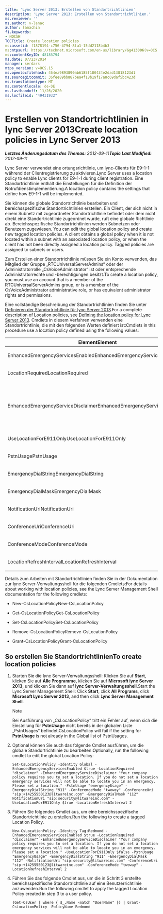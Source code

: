 ```yaml
---
title: 'Lync Server 2013: Erstellen von Standortrichtlinien'
description: 'Lync Server 2013: Erstellen von Standortrichtlinien.'
ms.reviewer: ''
ms.author: v-lanac
author: lanachin
f1.keywords:
- NOCSH
TOCTitle: Create location policies
ms:assetid: f1878194-c756-4794-8fa1-15dd2118b4b3
ms:mtpsurl: https://technet.microsoft.com/en-us/library/Gg413006(v=OCS.15)
ms:contentKeyID: 48185794
ms.date: 07/23/2014
manager: serdars
mtps_version: v=OCS.15
ms.openlocfilehash: 464ea9893890ab6185f180434e2dad13818123d1
ms.sourcegitcommit: 36fee89bb887bea4f18b19f17a8c69daf5bc423d
ms.translationtype: MT
ms.contentlocale: de-DE
ms.lasthandoff: 11/26/2020
ms.locfileid: "49431932"
---
```

# <a name="create-location-policies-in-lync-server-2013"></a><span data-ttu-id="ffdd5-103">Erstellen von Standortrichtlinien in lync Server 2013</span><span class="sxs-lookup"><span data-stu-id="ffdd5-103">Create location policies in Lync Server 2013</span></span>

<div data-xmlns="http://www.w3.org/1999/xhtml">

<div class="topic" data-xmlns="http://www.w3.org/1999/xhtml" data-msxsl="urn:schemas-microsoft-com:xslt" data-cs="https://msdn.microsoft.com/">

<div data-asp="https://msdn2.microsoft.com/asp">



</div>

<div id="mainSection">

<div id="mainBody"><span data-ttu-id="ffdd5-104">

<span> </span></span><span class="sxs-lookup"><span data-stu-id="ffdd5-104">

<span> </span></span></span>

<span data-ttu-id="ffdd5-105">_**Letztes Änderungsdatum des Themas:** 2012-09-11_</span><span class="sxs-lookup"><span data-stu-id="ffdd5-105">_**Topic Last Modified:** 2012-09-11_</span></span>

<span data-ttu-id="ffdd5-106">Lync Server verwendet eine ortungsrichtlinie, um lync-Clients für E9-1-1 während der Clientregistrierung zu aktivieren.</span><span class="sxs-lookup"><span data-stu-id="ffdd5-106">Lync Server uses a location policy to enable Lync clients for E9-1-1 during client registration.</span></span> <span data-ttu-id="ffdd5-107">Eine Standortrichtlinie enthält die Einstellungen für die Definition der Notrufdienstimplementierung.</span><span class="sxs-lookup"><span data-stu-id="ffdd5-107">A location policy contains the settings that define how E9-1-1 will be implemented.</span></span>

<span data-ttu-id="ffdd5-p102">Sie können die globale Standortrichtlinie bearbeiten und bereichsspezifische Standortrichtlinien erstellen. Ein Client, der sich nicht in einem Subnetz mit zugeordneter Standortrichtlinie befindet oder dem nicht direkt eine Standortrichtlinie zugeordnet wurde, ruft eine globale Richtlinie ab. Bereichsspezifische Standortrichtlinien werden Subnetzen oder Benutzern zugewiesen.  </span><span class="sxs-lookup"><span data-stu-id="ffdd5-p102">You can edit the global location policy and create new tagged location policies. A client obtains a global policy when it is not located within a subnet with an associated location policy, or when the client has not been directly assigned a location policy. Tagged policies are assigned to subnets or users.</span></span>

<span data-ttu-id="ffdd5-111">Zum Erstellen einer Standortrichtlinie müssen Sie ein Konto verwenden, das Mitglied der Gruppe „RTCUniversalServerAdmins“ oder der Administratorrolle „CsVoiceAdministrator“ ist oder entsprechende Administratorrechte und -berechtigungen besitzt.</span><span class="sxs-lookup"><span data-stu-id="ffdd5-111">To create a location policy, you must use an account that is a member of the RTCUniversalServerAdmins group, or is a member of the CsVoiceAdministrator administrative role, or has equivalent administrator rights and permissions.</span></span>

<span data-ttu-id="ffdd5-112">Eine vollständige Beschreibung der Standortrichtlinien finden Sie unter [Definieren der Standortrichtlinie für lync Server 2013](lync-server-2013-defining-the-location-policy.md).</span><span class="sxs-lookup"><span data-stu-id="ffdd5-112">For a complete description of Location policies, see [Defining the location policy for Lync Server 2013](lync-server-2013-defining-the-location-policy.md).</span></span> <span data-ttu-id="ffdd5-113">Cmdlets in diesem Verfahren verwenden eine Standortrichtlinie, die mit den folgenden Werten definiert ist:</span><span class="sxs-lookup"><span data-stu-id="ffdd5-113">Cmdlets in this procedure use a location policy defined using the following values:</span></span>


<table>
<colgroup>
<col style="width: 50%" />
<col style="width: 50%" />
</colgroup>
<thead>
<tr class="header">
<th><span data-ttu-id="ffdd5-114">Element</span><span class="sxs-lookup"><span data-stu-id="ffdd5-114">Element</span></span></th>
<th><span data-ttu-id="ffdd5-115">Wert</span><span class="sxs-lookup"><span data-stu-id="ffdd5-115">Value</span></span></th>
</tr>
</thead>
<tbody>
<tr class="odd">
<td><p><span data-ttu-id="ffdd5-116">EnhancedEmergencyServicesEnabled</span><span class="sxs-lookup"><span data-stu-id="ffdd5-116">EnhancedEmergencyServicesEnabled</span></span></p></td>
<td><p><span data-ttu-id="ffdd5-117"><strong>True</strong></span><span class="sxs-lookup"><span data-stu-id="ffdd5-117"><strong>True</strong></span></span></p></td>
</tr>
<tr class="even">
<td><p><span data-ttu-id="ffdd5-118">LocationRequired</span><span class="sxs-lookup"><span data-stu-id="ffdd5-118">LocationRequired</span></span></p></td>
<td><p><span data-ttu-id="ffdd5-119"><strong>Haftungsausschluss</strong></span><span class="sxs-lookup"><span data-stu-id="ffdd5-119"><strong>Disclaimer</strong></span></span></p></td>
</tr>
<tr class="odd">
<td><p><span data-ttu-id="ffdd5-120">EnhancedEmergencyServiceDisclaimer</span><span class="sxs-lookup"><span data-stu-id="ffdd5-120">EnhancedEmergencyServiceDisclaimer</span></span></p></td>
<td><p><span data-ttu-id="ffdd5-p104">Die Unternehmensrichtlinie erfordert, dass Sie einen Standort festlegen. Wenn Sie keinen Standort festlegen, können Sie im Ernstfall nicht von Notfalldiensten lokalisiert werden. Bitte legen Sie einen Standort fest.</span><span class="sxs-lookup"><span data-stu-id="ffdd5-p104">Your company policy requires you to set a location. If you do not set a location, emergency services will not be able to locate you in an emergency. Please set a location.</span></span></p></td>
</tr>
<tr class="even">
<td><p><span data-ttu-id="ffdd5-124">UseLocationForE911Only</span><span class="sxs-lookup"><span data-stu-id="ffdd5-124">UseLocationForE911Only</span></span></p></td>
<td><p><span data-ttu-id="ffdd5-125"><strong>False</strong></span><span class="sxs-lookup"><span data-stu-id="ffdd5-125"><strong>False</strong></span></span></p></td>
</tr>
<tr class="odd">
<td><p><span data-ttu-id="ffdd5-126">PstnUsage</span><span class="sxs-lookup"><span data-stu-id="ffdd5-126">PstnUsage</span></span></p></td>
<td><p><span data-ttu-id="ffdd5-127"><strong>EmergencyUsage</strong></span><span class="sxs-lookup"><span data-stu-id="ffdd5-127"><strong>EmergencyUsage</strong></span></span></p></td>
</tr>
<tr class="even">
<td><p><span data-ttu-id="ffdd5-128">EmergencyDialString</span><span class="sxs-lookup"><span data-stu-id="ffdd5-128">EmergencyDialString</span></span></p></td>
<td><p><span data-ttu-id="ffdd5-129"><strong>911</strong></span><span class="sxs-lookup"><span data-stu-id="ffdd5-129"><strong>911</strong></span></span></p></td>
</tr>
<tr class="odd">
<td><p><span data-ttu-id="ffdd5-130">EmergencyDialMask</span><span class="sxs-lookup"><span data-stu-id="ffdd5-130">EmergencyDialMask</span></span></p></td>
<td><p><span data-ttu-id="ffdd5-131"><strong>112</strong></span><span class="sxs-lookup"><span data-stu-id="ffdd5-131"><strong>112</strong></span></span></p></td>
</tr>
<tr class="even">
<td><p><span data-ttu-id="ffdd5-132">NotificationUri</span><span class="sxs-lookup"><span data-stu-id="ffdd5-132">NotificationUri</span></span></p></td>
<td><p><span data-ttu-id="ffdd5-133"><strong>sip:security@litwareinc.com</strong></span><span class="sxs-lookup"><span data-stu-id="ffdd5-133"><strong>sip:security@litwareinc.com</strong></span></span></p></td>
</tr>
<tr class="odd">
<td><p><span data-ttu-id="ffdd5-134">ConferenceUri</span><span class="sxs-lookup"><span data-stu-id="ffdd5-134">ConferenceUri</span></span></p></td>
<td><p><span data-ttu-id="ffdd5-135"><strong>sip:+14255550123@litwareinc.com</strong></span><span class="sxs-lookup"><span data-stu-id="ffdd5-135"><strong>sip:+14255550123@litwareinc.com</strong></span></span></p></td>
</tr>
<tr class="even">
<td><p><span data-ttu-id="ffdd5-136">ConferenceMode</span><span class="sxs-lookup"><span data-stu-id="ffdd5-136">ConferenceMode</span></span></p></td>
<td><p><span data-ttu-id="ffdd5-137"><strong>twoway</strong></span><span class="sxs-lookup"><span data-stu-id="ffdd5-137"><strong>twoway</strong></span></span></p></td>
</tr>
<tr class="odd">
<td><p><span data-ttu-id="ffdd5-138">LocationRefreshInterval</span><span class="sxs-lookup"><span data-stu-id="ffdd5-138">LocationRefreshInterval</span></span></p></td>
<td><p><span data-ttu-id="ffdd5-139"><strong>2</strong></span><span class="sxs-lookup"><span data-stu-id="ffdd5-139"><strong>2</strong></span></span></p></td>
</tr>
</tbody>
</table>


<span data-ttu-id="ffdd5-140">Details zum Arbeiten mit Standortrichtlinien finden Sie in der Dokumentation zur lync Server-Verwaltungsshell für die folgenden Cmdlets:</span><span class="sxs-lookup"><span data-stu-id="ffdd5-140">For details about working with location policies, see the Lync Server Management Shell documentation for the following cmdlets:</span></span>

  - <span data-ttu-id="ffdd5-141">New-CsLocationPolicy</span><span class="sxs-lookup"><span data-stu-id="ffdd5-141">New-CsLocationPolicy</span></span>

  - <span data-ttu-id="ffdd5-142">Get-CsLocationPolicy</span><span class="sxs-lookup"><span data-stu-id="ffdd5-142">Get-CsLocationPolicy</span></span>

  - <span data-ttu-id="ffdd5-143">Set-CsLocationPolicy</span><span class="sxs-lookup"><span data-stu-id="ffdd5-143">Set-CsLocationPolicy</span></span>

  - <span data-ttu-id="ffdd5-144">Remove-CsLocationPolicy</span><span class="sxs-lookup"><span data-stu-id="ffdd5-144">Remove-CsLocationPolicy</span></span>

  - <span data-ttu-id="ffdd5-145">Grant-CsLocationPolicy</span><span class="sxs-lookup"><span data-stu-id="ffdd5-145">Grant-CsLocationPolicy</span></span>

<div>

## <a name="to-create-location-policies"></a><span data-ttu-id="ffdd5-146">So erstellen Sie Standortrichtlinien</span><span class="sxs-lookup"><span data-stu-id="ffdd5-146">To create location policies</span></span>

1.  <span data-ttu-id="ffdd5-147">Starten Sie die lync Server-Verwaltungsshell: Klicken Sie auf **Start**, klicken Sie auf **Alle Programme**, klicken Sie auf **Microsoft lync Server 2013**, und klicken Sie dann auf **lync Server-Verwaltungsshell**.</span><span class="sxs-lookup"><span data-stu-id="ffdd5-147">Start the Lync Server Management Shell: Click **Start**, click **All Programs**, click **Microsoft Lync Server 2013**, and then click **Lync Server Management Shell**.</span></span>
    
    <div>
    

    > [!NOTE]  
    > <span data-ttu-id="ffdd5-148">Bei Ausführung von „CsLocationPolicy“ tritt ein Fehler auf, wenn sich die Einstellung für <STRONG>PstnUsage</STRONG> nicht bereits in der globalen Liste „PstnUsages“ befindet.</span><span class="sxs-lookup"><span data-stu-id="ffdd5-148">CsLocationPolicy will fail if the setting for <STRONG>PstnUsage</STRONG> is not already in the Global list of PstnUsages.</span></span>

    
    </div>

2.  <span data-ttu-id="ffdd5-149">Optional können Sie auch das folgende Cmdlet ausführen, um die globale Standortrichtlinie zu bearbeiten:</span><span class="sxs-lookup"><span data-stu-id="ffdd5-149">Optionally, run the following cmdlet to edit the global Location Policy:</span></span>
    
        Set-CsLocationPolicy -Identity Global -EnhancedEmergencyServicesEnabled $true -LocationRequired "disclaimer" -EnhancedEmergencyServiceDisclaimer "Your company policy requires you to set a location. If you do not set a location emergency services will not be able to locate you in an emergency. Please set a location." -PstnUsage "emergencyUsage" -EmergencyDialString "911" -ConferenceMode "twoway" -ConferenceUri "sip:+14255550123@litwareinc.com" -EmergencyDialMask "112" NotificationUri "sip:security@litwareinc.com" -UseLocationForE911Only $true -LocationRefreshInterval 2

3.  <span data-ttu-id="ffdd5-150">Führen Sie folgendes Cmdlet aus, um eine bereichsspezifische Standortrichtlinie zu erstellen.</span><span class="sxs-lookup"><span data-stu-id="ffdd5-150">Run the following to create a tagged Location Policy.</span></span>
    
        New-CsLocationPolicy -Identity Tag:Redmond - EnhancedEmergencyServicesEnabled $true -LocationRequired "disclaimer" -EnhancedEmergencyServiceDisclaimer "Your company policy requires you to set a location. If you do not set a location emergency services will not be able to locate you in an emergency. Please set a location." -UseLocationForE911Only $false -PstnUsage "EmergencyUsage" -EmergencyDialString "911" -EmergencyDialMask "112" -NotificationUri "sip:security@litwareinc.com" -ConferenceUri "sip:+14255550123@litwareinc.com" -ConferenceMode "twoway" -LocationRefreshInterval 2

4.  <span data-ttu-id="ffdd5-151">Führen Sie das folgende Cmdlet aus, um die in Schritt 3 erstellte bereichsspezifische Standortrichtlinie auf eine Benutzerrichtlinie anzuwenden.</span><span class="sxs-lookup"><span data-stu-id="ffdd5-151">Run the following cmdlet to apply the tagged Location Policy created in step 3 to a user policy.</span></span>
    
        (Get-CsUser | where { $_.Name -match "UserName" }) | Grant-CsLocationPolicy -PolicyName Redmond

<span data-ttu-id="ffdd5-152"></div>

</div>

<span> </span>

</div>

</div>

</span><span class="sxs-lookup"><span data-stu-id="ffdd5-152"></div>

</div>

<span> </span>

</div>

</div>

</span></span></div>

